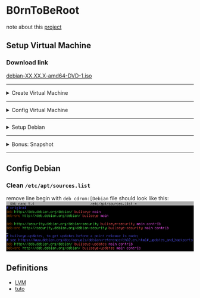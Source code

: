 # B0rnToBeRoot
note about this [project](https://projects.intra.42.fr/projects/born2beroot)

## Setup Virtual Machine

### Download link

[debian-XX.XX.X-amd64-DVD-1.iso](https://cdimage.debian.org/debian-cd/current/amd64/iso-dvd/)

---

<details>
	<summary>Create Virtual Machine</summary>

- Click `New` to create a new virtual machine<br>
![](./imgs/installation/vbox_create/new.png)
- Put a name, select `linux` as type and `Debian (64-bit)`<br>
![](./imgs/installation/vbox_create/name.png)
- Select the amount of memory you want to allocate to the virtual machine<br>
![](./imgs/installation/vbox_create/memory.png)
- Make sure `Create a virtual disk now` is selected<br>
![](./imgs/installation/vbox_create/disk_create.png)
- Click `Create`<br>
![](./imgs/installation/vbox_create/disk_type.png)
- Make sure to create a dynamic disk<br>
![](./imgs/installation/vbox_create/disk_physical.png)
- Choose a disk size<br>
![](./imgs/installation/vbox_create/disk_size.png)

</details>

---

<details>
	<summary>Config Virtual Machine</summary>

- Right click on `Born2beroot` and select `Settings`<br>
![](./imgs/installation/vbox_config/rightclick_settings.png)
- Go to `System`, here make sure you are happy with the amount of ram you have
allocated<br>
![](./imgs/installation/vbox_config/settings_sys_mother.png)
- Still on `System` > `Processor`, check the amount of proc<br>
![](./imgs/installation/vbox_config/settings_sys_proc.png)
- Now go to the `Storage` section, on `Controller: IDE` select the blue disk
then `Choose a disk`<br>
![](./imgs/installation/vbox_config/iso_section.png)
- Now choose the iso you've downloaded [here](./README.md#download-link)<br>
![](./imgs/installation/vbox_config/iso_selected.png)

> now you're ready to launch the Virtual Machine
</details>

---

<details>
	<summary>Setup Debian</summary>

- Select `Install`<br>
![](./imgs/installation/debian/main_menu.png)<br>
![](./imgs/installation/debian/language.png)<br>
![](./imgs/installation/debian/location1.png)<br>
![](./imgs/installation/debian/location2.png)<br>
![](./imgs/installation/debian/location3.png)<br>
![](./imgs/installation/debian/locals.png)<br>
- American English is QWERTY<br>
![](./imgs/installation/debian/keymap.png)
- Set the hostname according to `<42login>42`<br>
![](./imgs/installation/debian/hostname.png)
- leave blank<br>
![](./imgs/installation/debian/domain.png)
- Set `root` password, remember it<br>
![](./imgs/installation/debian/password_root.png)
- Set the `user` real name<br>
![](./imgs/installation/debian/realname.png)
- Set the `user` login name<br>
![](./imgs/installation/debian/loginname.png)
- Set `user` password, remember it<br>
![](./imgs/installation/debian/password_user.png)
- Select `Guided - use entire disk and set up encrypted LVM`<br>
![](./imgs/installation/debian/partition_encryption.png)<br>
![](./imgs/installation/debian/partition_disk_select.png)
- Separate /home /var and /tmp partition<br>
![](./imgs/installation/debian/partition_separated.png)<br>
![](./imgs/installation/debian/partition_write.png)
- Set encryption password<br>
![](./imgs/installation/debian/password_encryption.png)
- Set partition size<br>
![](./imgs/installation/debian/partition_size.png)
- Finish partitioning<br>
![](./imgs/installation/debian/partition_finish.png)
- Confirm write change<br>
![](./imgs/installation/debian/partition_confirm.png)<br>
![](./imgs/installation/debian/scan_no_extra.png)
- Setup mirror<br>
![](./imgs/installation/debian/setup_mirror.png)<br>
![](./imgs/installation/debian/setup_mirror_country.png)<br>
![](./imgs/installation/debian/setup_mirror_link.png)
- Leave blank here<br>
![](./imgs/installation/debian/setup_mirror_leaveblank.png)
- Choose whatever you wan't telemtry or not<br>
![](./imgs/installation/debian/telemetry.png)
- Unselect `Debian desktop environement`, `GNOME` and
`standard system utilities`<br>
![](./imgs/installation/debian/no_package.png)
  > we will install those later
- Install Grub<br>
![](./imgs/installation/debian/grub.png)<br>
![](./imgs/installation/debian/grub_disk.png)
- :tada: TADA :tada: it's finished
![](./imgs/installation/debian/finish.png)

</details>

---

<details>
	<summary>Bonus: Snapshot</summary>

- first click on the "3-dot" button on the right of the virtual machine,
and select snapshots<br>
![](./imgs/installation/vbox_snapshot/right_click.png)
- Then select `Take`<br>
![](./imgs/installation/vbox_snapshot/take.png)
- Name the snapshot and write some notes<br>
![](./imgs/installation/vbox_snapshot/name.png)
- Now when you broke all the things, you can recover it very quickly by
selecting the snapshot name and <br>
click on `Restore`<br>
![](./imgs/installation/vbox_snapshot/restore.png)
</details>

---

## Config Debian

### Clean `/etc/apt/sources.list`

remove line begin with `deb cdrom:[Debian`
file should look like this:<br>
![](./imgs/setup/exemple_sources.png)

## Definitions

- [LVM](https://www.linuxtricks.fr/wiki/lvm-sous-linux-volumes-logiques)
- [tuto](https://baigal.medium.com/born2beroot-e6e26dfb50ac)
